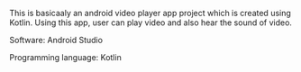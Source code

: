 This is basicaaly an android video player app project which is created using Kotlin. Using this app, user can play video and also hear the sound of video. 

Software: Android Studio

Programming language: Kotlin
